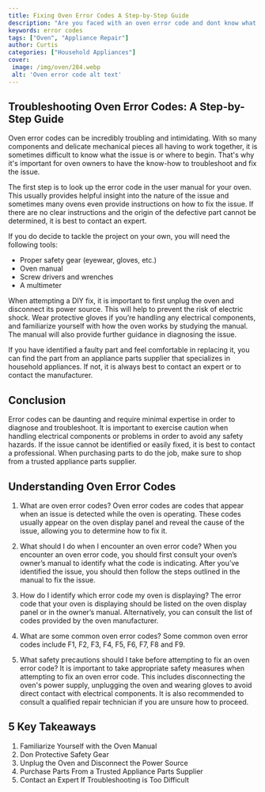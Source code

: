 ```yaml
---
title: Fixing Oven Error Codes A Step-by-Step Guide
description: "Are you faced with an oven error code and dont know what to do This step-by-step guide will help you fix the problem quickly and easily Learn more to get your oven functioning again in no time"
keywords: error codes
tags: ["Oven", "Appliance Repair"]
author: Curtis
categories: ["Household Appliances"]
cover: 
 image: /img/oven/284.webp
 alt: 'Oven error code alt text'
---
```

## Troubleshooting Oven Error Codes: A Step-by-Step Guide 
Oven error codes can be incredibly troubling and intimidating. With so many components and delicate mechanical pieces all having to work together, it is sometimes difficult to know what the issue is or where to begin. That's why it's important for oven owners to have the know-how to troubleshoot and fix the issue. 

The first step is to look up the error code in the user manual for your oven. This usually provides helpful insight into the nature of the issue and sometimes many ovens even provide instructions on how to fix the issue. If there are no clear instructions and the origin of the defective part cannot be determined, it is best to contact an expert. 

If you do decide to tackle the project on your own, you will need the following tools: 

- Proper safety gear (eyewear, gloves, etc.) 
- Oven manual 
- Screw drivers and wrenches
- A multimeter 

When attempting a DIY fix, it is important to first unplug the oven and disconnect its power source. This will help to prevent the risk of electric shock. Wear protective gloves if you’re handling any electrical components, and familiarize yourself with how the oven works by studying the manual. The manual will also provide further guidance in diagnosing the issue. 

If you have identified a faulty part and feel comfortable in replacing it, you can find the part from an appliance parts supplier that specializes in household appliances. If not, it is always best to contact an expert or to contact the manufacturer. 

## Conclusion 
Error codes can be daunting and require minimal expertise in order to diagnose and troubleshoot. It is important to exercise caution when handling electrical components or problems in order to avoid any safety hazards. If the issue cannot be identified or easily fixed, it is best to contact a professional. When purchasing parts to do the job, make sure to shop from a trusted appliance parts supplier.

## Understanding Oven Error Codes

1. What are oven error codes? 
Oven error codes are codes that appear when an issue is detected while the oven is operating. These codes usually appear on the oven display panel and reveal the cause of the issue, allowing you to determine how to fix it. 

2. What should I do when I encounter an oven error code? 
When you encounter an oven error code, you should first consult your oven’s owner’s manual to identify what the code is indicating. After you’ve identified the issue, you should then follow the steps outlined in the manual to fix the issue. 

3. How do I identify which error code my oven is displaying? 
The error code that your oven is displaying should be listed on the oven display panel or in the owner’s manual. Alternatively, you can consult the list of codes provided by the oven manufacturer. 

4. What are some common oven error codes? 
Some common oven error codes include F1, F2, F3, F4, F5, F6, F7, F8 and F9.

5. What safety precautions should I take before attempting to fix an oven error code? 
It is important to take appropriate safety measures when attempting to fix an oven error code. This includes disconnecting the oven's power supply, unplugging the oven and wearing gloves to avoid direct contact with electrical components. It is also recommended to consult a qualified repair technician if you are unsure how to proceed.

## 5 Key Takeaways
1. Familiarize Yourself with the Oven Manual
2. Don Protective Safety Gear
3. Unplug the Oven and Disconnect the Power Source
4. Purchase Parts From a Trusted Appliance Parts Supplier
5. Contact an Expert If Troubleshooting is Too Difficult
